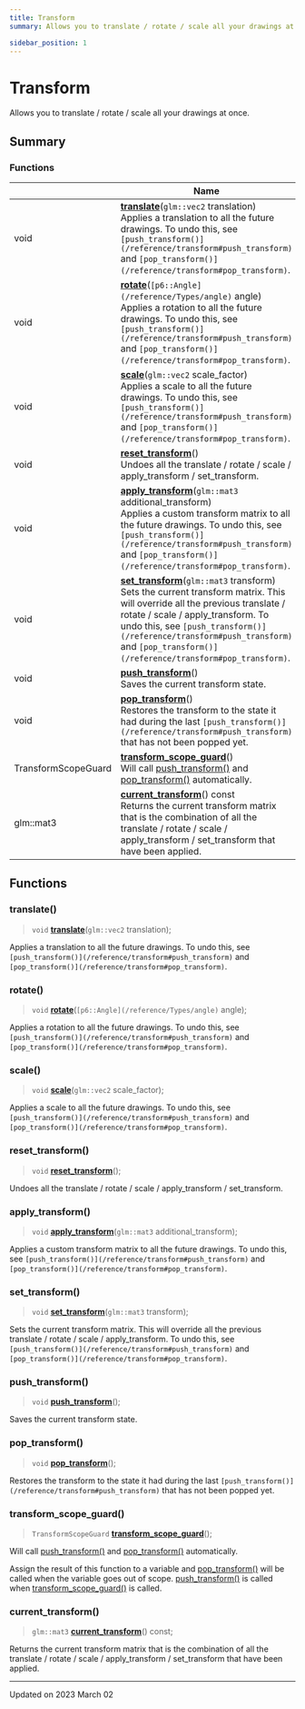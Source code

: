 ```yaml
---
title: Transform
summary: Allows you to translate / rotate / scale all your drawings at once. 

sidebar_position: 1
---
```


# Transform

Allows you to translate / rotate / scale all your drawings at once. 

## Summary

### Functions

|                | Name           |
| -------------- | -------------- |
| void | **[translate](/reference/transform#translate)**(`glm::vec2` translation)<br/>Applies a translation to all the future drawings. To undo this, see `[push_transform()](/reference/transform#push_transform)` and `[pop_transform()](/reference/transform#pop_transform)`.  |
| void | **[rotate](/reference/transform#rotate)**(`[p6::Angle](/reference/Types/angle)` angle)<br/>Applies a rotation to all the future drawings. To undo this, see `[push_transform()](/reference/transform#push_transform)` and `[pop_transform()](/reference/transform#pop_transform)`.  |
| void | **[scale](/reference/transform#scale)**(`glm::vec2` scale_factor)<br/>Applies a scale to all the future drawings. To undo this, see `[push_transform()](/reference/transform#push_transform)` and `[pop_transform()](/reference/transform#pop_transform)`.  |
| void | **[reset_transform](/reference/transform#reset_transform)**()<br/>Undoes all the translate / rotate / scale / apply_transform / set_transform.  |
| void | **[apply_transform](/reference/transform#apply_transform)**(`glm::mat3` additional_transform)<br/>Applies a custom transform matrix to all the future drawings. To undo this, see `[push_transform()](/reference/transform#push_transform)` and `[pop_transform()](/reference/transform#pop_transform)`.  |
| void | **[set_transform](/reference/transform#set_transform)**(`glm::mat3` transform)<br/>Sets the current transform matrix. This will override all the previous translate / rotate / scale / apply_transform. To undo this, see `[push_transform()](/reference/transform#push_transform)` and `[pop_transform()](/reference/transform#pop_transform)`.  |
| void | **[push_transform](/reference/transform#push_transform)**()<br/>Saves the current transform state.  |
| void | **[pop_transform](/reference/transform#pop_transform)**()<br/>Restores the transform to the state it had during the last `[push_transform()](/reference/transform#push_transform)` that has not been popped yet.  |
| TransformScopeGuard | **[transform_scope_guard](/reference/transform#transform_scope_guard)**()<br/>Will call [push_transform()](/reference/transform#push_transform) and [pop_transform()](/reference/transform#pop_transform) automatically.  |
| glm::mat3 | **[current_transform](/reference/transform#current_transform)**() const<br/>Returns the current transform matrix that is the combination of all the translate / rotate / scale / apply_transform / set_transform that have been applied.  |


## Functions

### translate()

> `void` **[translate](/reference/transform#translate)**(`glm::vec2` translation);


Applies a translation to all the future drawings. To undo this, see `[push_transform()](/reference/transform#push_transform)` and `[pop_transform()](/reference/transform#pop_transform)`. 

### rotate()

> `void` **[rotate](/reference/transform#rotate)**(`[p6::Angle](/reference/Types/angle)` angle);


Applies a rotation to all the future drawings. To undo this, see `[push_transform()](/reference/transform#push_transform)` and `[pop_transform()](/reference/transform#pop_transform)`. 

### scale()

> `void` **[scale](/reference/transform#scale)**(`glm::vec2` scale_factor);


Applies a scale to all the future drawings. To undo this, see `[push_transform()](/reference/transform#push_transform)` and `[pop_transform()](/reference/transform#pop_transform)`. 

### reset_transform()

> `void` **[reset_transform](/reference/transform#reset_transform)**();


Undoes all the translate / rotate / scale / apply_transform / set_transform. 

### apply_transform()

> `void` **[apply_transform](/reference/transform#apply_transform)**(`glm::mat3` additional_transform);


Applies a custom transform matrix to all the future drawings. To undo this, see `[push_transform()](/reference/transform#push_transform)` and `[pop_transform()](/reference/transform#pop_transform)`. 

### set_transform()

> `void` **[set_transform](/reference/transform#set_transform)**(`glm::mat3` transform);


Sets the current transform matrix. This will override all the previous translate / rotate / scale / apply_transform. To undo this, see `[push_transform()](/reference/transform#push_transform)` and `[pop_transform()](/reference/transform#pop_transform)`. 

### push_transform()

> `void` **[push_transform](/reference/transform#push_transform)**();


Saves the current transform state. 

### pop_transform()

> `void` **[pop_transform](/reference/transform#pop_transform)**();


Restores the transform to the state it had during the last `[push_transform()](/reference/transform#push_transform)` that has not been popped yet. 

### transform_scope_guard()

> `TransformScopeGuard` **[transform_scope_guard](/reference/transform#transform_scope_guard)**();


Will call [push_transform()](/reference/transform#push_transform) and [pop_transform()](/reference/transform#pop_transform) automatically. 

Assign the result of this function to a variable and [pop_transform()](/reference/transform#pop_transform) will be called when the variable goes out of scope. [push_transform()](/reference/transform#push_transform) is called when [transform_scope_guard()](/reference/transform#transform_scope_guard) is called. 


### current_transform()

> `glm::mat3` **[current_transform](/reference/transform#current_transform)**() const;


Returns the current transform matrix that is the combination of all the translate / rotate / scale / apply_transform / set_transform that have been applied. 





-------------------------------

Updated on 2023 March 02